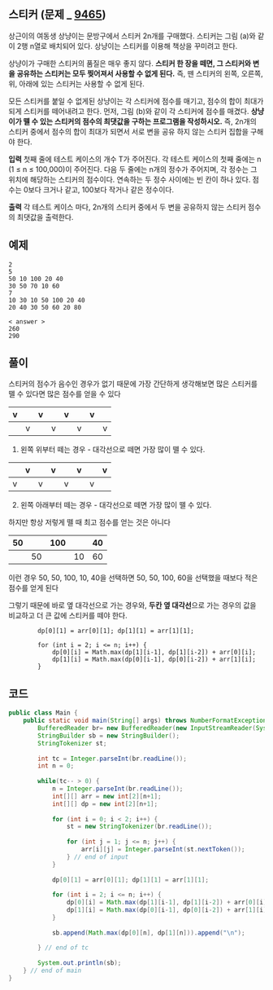 
## 스티커 (문제 _ [9465](https://www.acmicpc.net/problem/9465))

상근이의 여동생 상냥이는 문방구에서 스티커 2n개를 구매했다. 스티커는 그림 (a)와 같이 2행 n열로 배치되어 있다. 상냥이는 스티커를 이용해 책상을 꾸미려고 한다.

상냥이가 구매한 스티커의 품질은 매우 좋지 않다. **스티커 한 장을 떼면, 그 스티커와 변을 공유하는 스티커는 모두 찢어져서 사용할 수 없게 된다.** 즉, 뗀 스티커의 왼쪽, 오른쪽, 위, 아래에 있는 스티커는 사용할 수 없게 된다.

모든 스티커를 붙일 수 없게된 상냥이는 각 스티커에 점수를 매기고, 점수의 합이 최대가 되게 스티커를 떼어내려고 한다. 먼저, 그림 (b)와 같이 각 스티커에 점수를 매겼다. **상냥이가 뗄 수 있는 스티커의 점수의 최댓값을 구하는 프로그램을 작성하시오.** 즉, 2n개의 스티커 중에서 점수의 합이 최대가 되면서 서로 변을 공유 하지 않는 스티커 집합을 구해야 한다.

**입력**
첫째 줄에 테스트 케이스의 개수 T가 주어진다. 각 테스트 케이스의 첫째 줄에는 n (1 ≤ n ≤ 100,000)이 주어진다. 다음 두 줄에는 n개의 정수가 주어지며, 각 정수는 그 위치에 해당하는 스티커의 점수이다. 연속하는 두 정수 사이에는 빈 칸이 하나 있다. 점수는 0보다 크거나 같고, 100보다 작거나 같은 정수이다.

**출력**
각 테스트 케이스 마다, 2n개의 스티커 중에서 두 변을 공유하지 않는 스티커 점수의 최댓값을 출력한다.
  
## 예제

	2
	5
	50 10 100 20 40
	30 50 70 10 60
	7
	10 30 10 50 100 20 40
	20 40 30 50 60 20 80	
	
	< answer >
	260
	290

  

## 풀이

스티커의 점수가 음수인 경우가 없기 때문에 가장 간단하게 생각해보면 많은 스티커를 뗄 수 있다면 많은 점수를 얻을 수 있다

| v  |   |  v |  |v || v |  |
|--|--|--|--|--|--|--|--|
|  | v| |  v|  | v|  |  v|

1. 왼쪽 위부터  떼는 경우 - 대각선으로 떼면 가장 많이 뗄 수 있다.

|   | v  |   |v  | |v|  | v |
|--|--|--|--|--|--|--|--|
| v | | v|  |v  | | v |  |

2. 왼쪽 아래부터  떼는 경우 - 대각선으로 떼면 가장 많이 뗄 수 있다.

하지만 항상 저렇게 뗄 때 최고 점수를 얻는 것은 아니다

| 50  |   |  100  |   | 40  |
|--   |-- |--     |-- |--   |
|     | 50|       |  10| 60 |

이런 경우 50, 50, 100, 10, 40을 선택하면 50, 50, 100, 60을 선택했을 때보다 적은 점수를 얻게 된다

그렇기 때문에 바로 옆 대각선으로 가는 경우와, **두칸 옆 대각선**으로 가는 경우의 값을 비교하고 더 큰 값에 스티커를 떼야 한다.


			dp[0][1] = arr[0][1]; dp[1][1] = arr[1][1];
			
			for (int i = 2; i <= n; i++) {
				dp[0][i] = Math.max(dp[1][i-1], dp[1][i-2]) + arr[0][i];
				dp[1][i] = Math.max(dp[0][i-1], dp[0][i-2]) + arr[1][i];
			}

## 코드

```java
public class Main {
	public static void main(String[] args) throws NumberFormatException, IOException {
		BufferedReader br= new BufferedReader(new InputStreamReader(System.in));
		StringBuilder sb = new StringBuilder();
		StringTokenizer st;
		
		int tc = Integer.parseInt(br.readLine());
		int n = 0;
        
		while(tc-- > 0) {
			n = Integer.parseInt(br.readLine());
			int[][] arr = new int[2][n+1];
			int[][] dp = new int[2][n+1];
			
			for (int i = 0; i < 2; i++) {
				st = new StringTokenizer(br.readLine());
				
				for (int j = 1; j <= n; j++) {
					arr[i][j] = Integer.parseInt(st.nextToken());
				} // end of input
			}
			
			dp[0][1] = arr[0][1]; dp[1][1] = arr[1][1];
			
			for (int i = 2; i <= n; i++) {
				dp[0][i] = Math.max(dp[1][i-1], dp[1][i-2]) + arr[0][i];
				dp[1][i] = Math.max(dp[0][i-1], dp[0][i-2]) + arr[1][i];
			}
			
			sb.append(Math.max(dp[0][n], dp[1][n])).append("\n");
			
		} // end of tc
		
		System.out.println(sb);
	} // end of main
}

```
